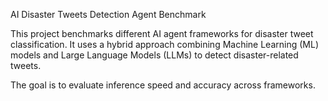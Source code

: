 AI Disaster Tweets Detection Agent Benchmark

This project benchmarks different AI agent frameworks for disaster tweet classification. It uses a hybrid approach combining Machine Learning (ML) models and Large Language Models (LLMs) to detect disaster-related tweets. 

The goal is to evaluate inference speed and accuracy across frameworks.
